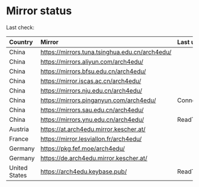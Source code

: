 <script src="./time.js"></script>
# Mirror status
Last check: <script type="text/javascript">localize(1671308299.7336824);</script>

|Country|Mirror|Last update|
|:------|:-----|:----------|
|China|https://mirrors.tuna.tsinghua.edu.cn/arch4edu/|<script type="text/javascript">localize(1671258899);</script>|
|China|https://mirrors.aliyun.com/arch4edu/|<script type="text/javascript">localize(1671172499);</script>|
|China|https://mirrors.bfsu.edu.cn/arch4edu/|<script type="text/javascript">localize(1671258899);</script>|
|China|https://mirror.iscas.ac.cn/arch4edu/|<script type="text/javascript">localize(1671302169);</script>|
|China|https://mirrors.nju.edu.cn/arch4edu/|<script type="text/javascript">localize(1671258899);</script>|
|China|https://mirrors.pinganyun.com/arch4edu/|ConnectTimeout|
|China|https://mirrors.sau.edu.cn/arch4edu/|<script type="text/javascript">localize(1671258899);</script>|
|China|https://mirrors.ynu.edu.cn/arch4edu/|ReadTimeout|
|Austria|https://at.arch4edu.mirror.kescher.at/|<script type="text/javascript">localize(1671258899);</script>|
|France|https://mirror.lesviallon.fr/arch4edu/|<script type="text/javascript">localize(1671258899);</script>|
|Germany|https://pkg.fef.moe/arch4edu/|<script type="text/javascript">localize(1671258899);</script>|
|Germany|https://de.arch4edu.mirror.kescher.at/|<script type="text/javascript">localize(1671258899);</script>|
|United States|https://arch4edu.keybase.pub/|ReadTimeout|

<script src="./tablefilter/tablefilter.js"></script>
<script src="./table.js"></script>